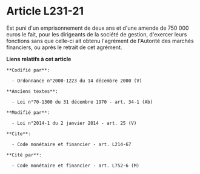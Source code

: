 # Article L231-21

Est puni d'un emprisonnement de deux ans et d'une amende de 750 000 euros le fait, pour les dirigeants de la société de
gestion, d'exercer leurs fonctions sans que celle-ci ait obtenu l'agrément de l'Autorité des marchés financiers, ou après le
retrait de cet agrément.

**Liens relatifs à cet article**

	**Codifié par**:

	  - Ordonnance n°2000-1223 du 14 décembre 2000 (V)

	**Anciens textes**:

	  - Loi n°70-1300 du 31 décembre 1970 - art. 34-1 (Ab)

	**Modifié par**:

	  - Loi n°2014-1 du 2 janvier 2014 - art. 25 (V)

	**Cite**:

	  - Code monétaire et financier - art. L214-67

	**Cité par**:

	  - Code monétaire et financier - art. L752-6 (M)
